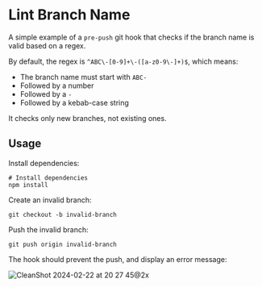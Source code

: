 # Lint Branch Name

A simple example of a `pre-push` git hook that checks if the branch name is valid based on a regex.

By default, the regex is `^ABC\-[0-9]+\-([a-z0-9\-]+)$`, which means:

- The branch name must start with `ABC-`
- Followed by a number
- Followed by a `-`
- Followed by a kebab-case string

It checks only new branches, not existing ones.

## Usage

Install dependencies:
```shell
# Install dependencies
npm install
```

Create an invalid branch:
```shell
git checkout -b invalid-branch
```

Push the invalid branch:
```shell
git push origin invalid-branch
```

The hook should prevent the push, and display an error message:

![CleanShot 2024-02-22 at 20 27 45@2x](https://github.com/sitek94/lint-branch-name-demo/assets/58401630/c4b57e8e-e3d5-4f4a-a882-63d02e284f81)


